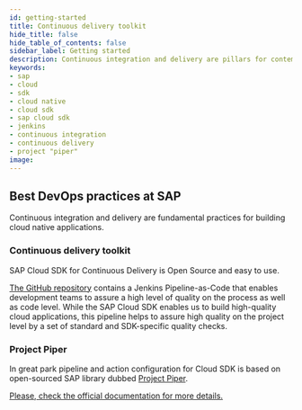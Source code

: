 ```yaml
---
id: getting-started
title: Continuous delivery toolkit
hide_title: false
hide_table_of_contents: false
sidebar_label: Getting started
description: Continuous integration and delivery are pillars for contemporary application development.
keywords:
- sap
- cloud
- sdk
- cloud native
- cloud sdk
- sap cloud sdk
- jenkins
- continuous integration
- continuous delivery
- project "piper"
image:
---
```


## Best DevOps practices at SAP ##
Continuous integration and delivery are fundamental practices for building cloud native applications.

### Continuous delivery toolkit ###

SAP Cloud SDK for Continuous Delivery is Open Source and easy to use.

[The GitHub repository](https://github.com/SAP/cloud-s4-sdk-pipeline) contains a Jenkins Pipeline-as-Code that enables
development teams to assure a high level of quality on the process as well as code level. While the SAP Cloud SDK enables us to
build high-quality cloud applications, this pipeline helps to assure high quality on the project level by a set of standard
and SDK-specific quality checks.

### Project Piper ###

In great park pipeline and action configuration for Cloud SDK is based on open-sourced SAP library dubbed [Project
Piper](https://sap.github.io/jenkins-library/guidedtour/ ).

[Please, check the official documentation for more details.](https://github.com/SAP/cloud-s4-sdk-pipeline)

